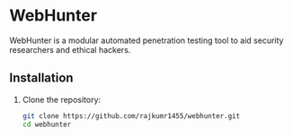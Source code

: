# WebHunter

WebHunter is a modular automated penetration testing tool to aid security researchers and ethical hackers.

## Installation

1. Clone the repository:
   ```bash
   git clone https://github.com/rajkumr1455/webhunter.git
   cd webhunter
